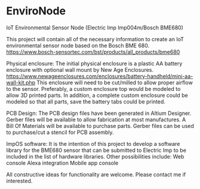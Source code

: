 # EnviroNode
IoT Environmental Sensor Node (Electric Imp Imp004m/Bosch BME680)

This project will contain all of the necessary information to create an IoT environmental sensor node based on the Bosch BME 680. 
  https://www.bosch-sensortec.com/bst/products/all_products/bme680

 Physical enclosure:
  The initial physical enclosure is a plastic AA battery enclosure with optional wall mount by New Age Enclosures.
    https://www.newageenclosures.com/enclosures/battery-handheld/mini-aa-wall-kit.php
    This enclosure will need to be cut/milled to allow proper airflow to the sensor. Preferably, a custom enclosure top would be modeled       to allow 3D printed parts.
    In addition, a complete custom enclosure could be modeled so that all parts, save the battery tabs could be printed. 
    
 PCB Design:
  The PCB design files have been generated in Altium Designer. Gerber files will be available to allow fabrication at most manufactures.
  A Bill Of Materials will be available to purchase parts.
  Gerber files can be used to purchase/cut a stencil for PCB assembly. 
  
  ImpOS software:
  It is the intention of this project to develop a software library for the BME680 sensor that can be submitted to Electric Imp to be included in the list of hardware libraries. Other possibilities include:
    Web console
    Alexa integration
    Mobile app console
    
All constructive ideas for functionality are welcome. Please contact me if interested.
